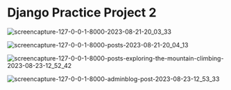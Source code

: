 # Django Practice Project 2

![screencapture-127-0-0-1-8000-2023-08-21-20_03_33](https://github.com/mujahid-ism/my_site/assets/108412058/52a5e939-75e2-4826-8fd7-0d54a6951d62)

![screencapture-127-0-0-1-8000-posts-2023-08-21-20_04_13](https://github.com/mujahid-ism/my_site/assets/108412058/6fcd0580-5ec0-401c-85f3-08b571bb3d39)

![screencapture-127-0-0-1-8000-posts-exploring-the-mountain-climbing-2023-08-23-12_52_42](https://github.com/mujahid-ism/my_site/assets/108412058/a244563e-206f-4012-bf51-d0a26329f40e)

![screencapture-127-0-0-1-8000-adminblog-post-2023-08-23-12_53_33](https://github.com/mujahid-ism/my_site/assets/108412058/1a186391-0a41-41c1-9c10-c508c1ec2e53)
